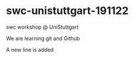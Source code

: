 # swc-unistuttgart-191122
swc workshop @ UniStuttgart

We are learning git and Github

A new line is added
